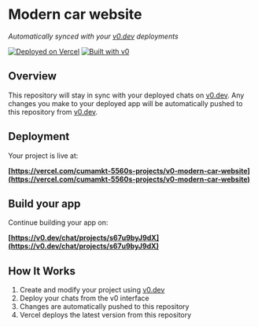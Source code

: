 # Modern car website

*Automatically synced with your [v0.dev](https://v0.dev) deployments*

[![Deployed on Vercel](https://img.shields.io/badge/Deployed%20on-Vercel-black?style=for-the-badge&logo=vercel)](https://vercel.com/cumamkt-5560s-projects/v0-modern-car-website)
[![Built with v0](https://img.shields.io/badge/Built%20with-v0.dev-black?style=for-the-badge)](https://v0.dev/chat/projects/s67u9byJ9dX)

## Overview

This repository will stay in sync with your deployed chats on [v0.dev](https://v0.dev).
Any changes you make to your deployed app will be automatically pushed to this repository from [v0.dev](https://v0.dev).

## Deployment

Your project is live at:

**[https://vercel.com/cumamkt-5560s-projects/v0-modern-car-website](https://vercel.com/cumamkt-5560s-projects/v0-modern-car-website)**

## Build your app

Continue building your app on:

**[https://v0.dev/chat/projects/s67u9byJ9dX](https://v0.dev/chat/projects/s67u9byJ9dX)**

## How It Works

1. Create and modify your project using [v0.dev](https://v0.dev)
2. Deploy your chats from the v0 interface
3. Changes are automatically pushed to this repository
4. Vercel deploys the latest version from this repository